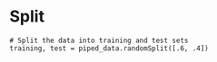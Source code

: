 # Split

```
# Split the data into training and test sets
training, test = piped_data.randomSplit([.6, .4])
```
